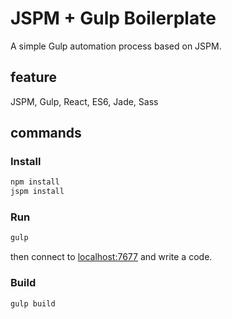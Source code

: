 # JSPM + Gulp Boilerplate

A simple Gulp automation process based on JSPM. 

## feature
JSPM, Gulp, React, ES6, Jade, Sass 

## commands

### Install 

```bash
npm install
jspm install
```


### Run

```bash
gulp
```

then connect to [localhost:7677](http://localhost:7677) and write a code.


### Build
```bash 
gulp build
```


